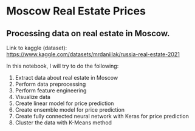 # Moscow Real Estate Prices
## Processing data on real estate in Moscow.
Link to kaggle (dataset): https://www.kaggle.com/datasets/mrdaniilak/russia-real-estate-2021

In this notebook, I will try to do the following:

  1. Extract data about real estate in Moscow
  2. Perform data preprocessing
  3. Perform feature engineering
  4. Visualize data
  5. Create linear model for price prediction
  6. Create ensemble model for price prediction
  7. Create fully connected neural network with Keras for price prediction
  8. Cluster the data with K-Means method
